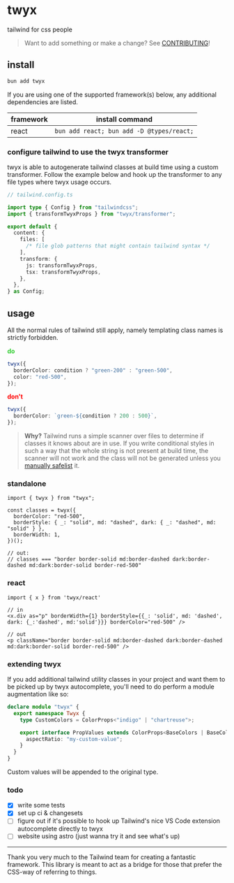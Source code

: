 # twyx

tailwind for css people

> Want to add something or make a change? See [CONTRIBUTING](./CONTRIBUTING.md)!

## install

```sh
bun add twyx
```

If you are using one of the supported framework(s) below, any additional dependencies are listed.

| framework | install command                           |
| --------- | ----------------------------------------- |
| react     | `bun add react; bun add -D @types/react;` |

### configure tailwind to use the twyx transformer

twyx is able to autogenerate tailwind classes at build time using a custom transformer. Follow the example below and hook up the transformer to any file types where twyx usage occurs.

```ts
// tailwind.config.ts

import type { Config } from "tailwindcss";
import { transformTwyxProps } from "twyx/transformer";

export default {
  content: {
    files: [
      /* file glob patterns that might contain tailwind syntax */
    ],
    transform: {
      js: transformTwyxProps,
      tsx: transformTwyxProps,
    },
  },
} as Config;
```

## usage

All the normal rules of tailwind still apply, namely templating class names is strictly forbidden.

<strong style="color: limegreen">do</strong>

```ts
twyx({
  borderColor: condition ? "green-200" : "green-500",
  color: "red-500",
});
```

<strong style="color: red">don't</strong>

```ts
twyx({
  borderColor: `green-${condition ? 200 : 500}`,
});
```

> **Why?** Tailwind runs a simple scanner over files to determine if classes it knows about are in use. If you write
> conditional styles in such a way that the whole string is not present at build time, the scanner will not work and
> the class will not be generated unless you [manually safelist](https://tailwindcss.com/docs/content-configuration#safelisting-classes) it.

### standalone

```tsx
import { twyx } from "twyx";

const classes = twyx({
  borderColor: "red-500",
  borderStyle: { _: "solid", md: "dashed", dark: { _: "dashed", md: "solid" } },
  borderWidth: 1,
})();

// out:
// classes === "border border-solid md:border-dashed dark:border-dashed md:dark:border-solid border-red-500"
```

### react

```tsx
import { x } from 'twyx/react'

// in
<x.div as="p" borderWidth={1} borderStyle={{_: 'solid', md: 'dashed', dark: {_:'dashed', md:'solid'}}} borderColor="red-500" />

// out
<p className="border border-solid md:border-dashed dark:border-dashed md:dark:border-solid border-red-500" />
```

### extending twyx

If you add additional tailwind utility classes in your project and want them to be picked up by twyx autocomplete, you'll need to do perform a module augmentation like so:

```ts
declare module "twyx" {
  export namespace Twyx {
    type CustomColors = ColorProps<"indigo" | "chartreuse">;

    export interface PropValues extends ColorProps<BaseColors | BaseColorTransparencies>, CustomColors {
      aspectRatio: "my-custom-value";
    }
  }
}
```

Custom values will be appended to the original type.

### todo

- [x] write some tests
- [x] set up ci & changesets
- [ ] figure out if it's possible to hook up Tailwind's nice VS Code extension autocomplete directly to twyx
- [ ] website using astro (just wanna try it and see what's up)

---

Thank you very much to the Tailwind team for creating a fantastic framework. This library is meant to act as a bridge for those that prefer the CSS-way of referring to things.
